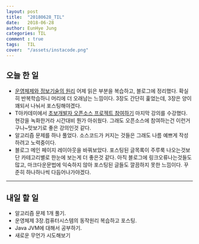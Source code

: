 ```yaml
---
layout: post
title:  "20180628_TIL"
date:   2018-06-28
author: EunHye Jung
categories: TIL
comment : true
tags:	TIL
cover:  "/assets/instacode.png"
---
```

   
   
 
 
 
## 오늘 한 일
  
  * [운영체제와 정보기술의 원리](https://book.naver.com/bookdb/book_detail.nhn?bid=4392911) 어제 읽은 부분을 복습하고, 블로그에 정리했다. 확실히 반복학습하니 머리에 더 오래남는 느낌이다. 3장도 간단히 훑었는데, 3장은 양이 꽤되서 나눠서 포스팅해야겠다.   
  * T아카데미에서 [초보개발자 오픈소스 프로젝트 참여하기](https://tacademy.sktechx.com/live/player/onlineLectureDetail.action?seq=127) 마지막 강의를 수강했다. 현강을 녹화한거라 시간대비 뭔가 아쉬웠다. 그래도 오픈소스에 참여하는건 이런거구나~맛보기로 좋은 강의인것 같다.   
  * 알고리즘 문제를 하나 풀었다. 소스코드가 커지는 것들은 그래도 나름 예쁘게 작성하려고 노력중이다.   
  * 블로그 메인 페이지 레이아웃을 바꿔보았다. 
    포스팅된 글목록이 주루룩 나오는것보단 카테고리별로 한눈에 보는게 더 좋은것 같다. 아직 블로그에 링크오류나는것들도 많고, 마크다운문법에 익숙하지 않아 포스팅된 글들도 깔끔하지 못한 느낌이다. 꾸준히 하나하나씩 다듬어나가야겠다.  


   
- - -

## 내일 할 일
* 알고리즘 문제 1개 풀기. 
* 운영체제 3장.컴퓨터시스템의 동작원리 복습하고 포스팅. 
* Java JVM에 대해서 공부하기.  
* 새로운 무언가 시도해보기

   